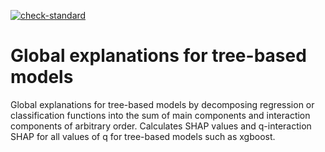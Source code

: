<!-- badges: start -->
  [![check-standard](https://github.com/PlantedML/glex/workflows/check-standard/badge.svg)](https://github.com/PlantedML/glex/actions)
  <!-- badges: end -->

# Global explanations for tree-based models
Global explanations for tree-based models by decomposing  regression or classification functions into the sum of main components and interaction components of arbitrary order. Calculates SHAP values and q-interaction SHAP for all values of q for tree-based models such as xgboost.
